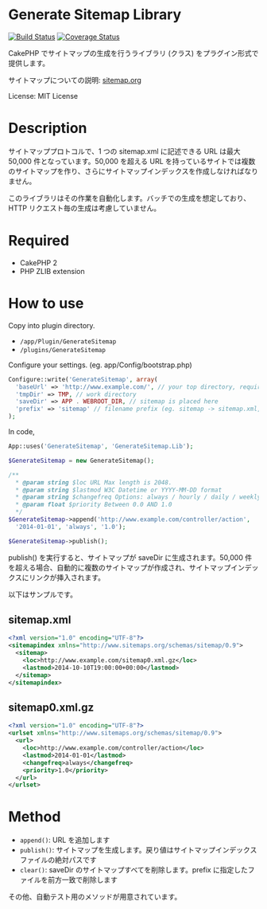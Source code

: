 Generate Sitemap Library
=======================

[![Build Status](https://travis-ci.org/maki674/cake_GenerateSitemap.svg?branch=master)](https://travis-ci.org/maki674/cake_GenerateSitemap)
[![Coverage Status](https://coveralls.io/repos/maki674/cake_GenerateSitemap/badge.png)](https://coveralls.io/r/maki674/cake_GenerateSitemap)

CakePHP でサイトマップの生成を行うライブラリ (クラス) をプラグイン形式で提供します。

サイトマップについての説明: [sitemap.org](http://www.sitemaps.org/protocol.html)

License: MIT License

Description
===

サイトマッププロトコルで、1 つの sitemap.xml に記述できる URL は最大 50,000 件となっています。50,000 を超える URL を持っているサイトでは複数のサイトマップを作り、さらにサイトマップインデックスを作成しなければなりません。

このライブラリはその作業を自動化します。バッチでの生成を想定しており、HTTP リクエスト毎の生成は考慮していません。

Required
===

- CakePHP 2
- PHP ZLIB extension

How to use
===

Copy into plugin directory.

- ```/app/Plugin/GenerateSitemap```
- ```/plugins/GenerateSitemap```

Configure your settings. (eg. app/Config/bootstrap.php)

```php
Configure::write('GenerateSitemap', array(
  'baseUrl' => 'http://www.example.com/', // your top directory, required backslash at the end.
  'tmpDir' => TMP, // work directory
  'saveDir' => APP . WEBROOT_DIR, // sitemap is placed here
  'prefix' => 'sitemap' // filename prefix (eg. sitemap -> sitemap.xml, sitemap0.xml.gz)
);
```

In code,

```php
App::uses('GenerateSitemap', 'GenerateSitemap.Lib');

$GenerateSitemap = new GenerateSitemap();

/**
  * @param string $loc URL Max length is 2048.
  * @param string $lastmod W3C Datetime or YYYY-MM-DD format
  * @param string $changefreq Options: always / hourly / daily / weekly / monthly / yearly / never
  * @param float $priority Between 0.0 AND 1.0
  */
$GenerateSitemap->append('http://www.example.com/controller/action',
  '2014-01-01', 'always', '1.0');

$GenerateSitemap->publish();
```

publish() を実行すると、サイトマップが saveDir に生成されます。50,000 件を超える場合、自動的に複数のサイトマップが作成され、サイトマップインデックスにリンクが挿入されます。

以下はサンプルです。

sitemap.xml
----
```xml
<?xml version="1.0" encoding="UTF-8"?>
<sitemapindex xmlns="http://www.sitemaps.org/schemas/sitemap/0.9">
  <sitemap>
    <loc>http://www.example.com/sitemap0.xml.gz</loc>
    <lastmod>2014-10-10T19:00:00+00:00</lastmod>
  </sitemap>
</sitemapindex>
```

sitemap0.xml.gz
----
```xml
<?xml version="1.0" encoding="UTF-8"?>
<urlset xmlns="http://www.sitemaps.org/schemas/sitemap/0.9">
  <url>
    <loc>http://www.example.com/controller/action</loc>
    <lastmod>2014-01-01</lastmod>
    <changefreq>always</changefreq>
    <priority>1.0</priority>
  </url>
</urlset>
```

Method
====
- ```append()```: URL を追加します
- ```publish()```: サイトマップを生成します。戻り値はサイトマップインデックスファイルの絶対パスです
- ```clear()```: saveDir のサイトマップすべてを削除します。prefix に指定したファイルを前方一致で削除します

その他、自動テスト用のメソッドが用意されています。
